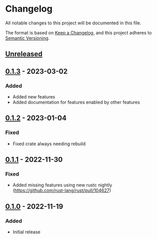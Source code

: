 # Changelog
All notable changes to this project will be documented in this file.

The format is based on [Keep a Changelog](https://keepachangelog.com/en/1.0.0/),
and this project adheres to [Semantic Versioning](https://semver.org/spec/v2.0.0.html).

## [Unreleased]

## [0.1.3] - 2023-03-02
### Added
- Added new features
- Added documentation for features enabled by other features

## [0.1.2] - 2023-01-04
### Fixed
- Fixed crate always needing rebuild

## [0.1.1] - 2022-11-30
### Fixed
- Added missing features using new rustc nightly (https://github.com/rust-lang/rust/pull/104627)

## [0.1.0] - 2022-11-19
### Added
- Initial release

[Unreleased]: https://github.com/calebzulawski/target-features/compare/0.1.3...HEAD
[0.1.3]: https://github.com/calebzulawski/target-features/compare/0.1.2...0.1.3
[0.1.2]: https://github.com/calebzulawski/target-features/compare/0.1.1...0.1.2
[0.1.1]: https://github.com/calebzulawski/target-features/compare/0.1.0...0.1.1
[0.1.0]: https://github.com/calebzulawski/target-features/releases/tag/0.1.0
